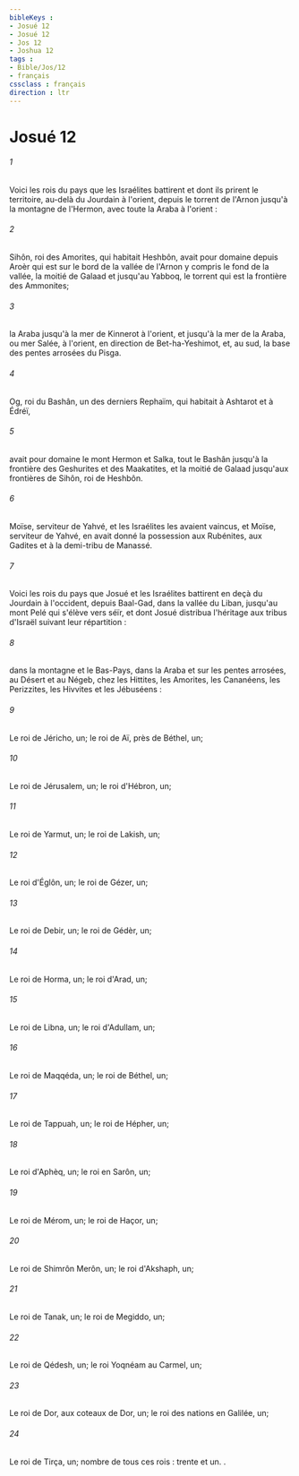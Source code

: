 ```yaml
---
bibleKeys : 
- Josué 12
- Josué 12
- Jos 12
- Joshua 12
tags : 
- Bible/Jos/12
- français
cssclass : français
direction : ltr
---
```


# Josué 12

###### 1
Voici les rois du pays que les Israélites battirent et dont ils prirent le territoire, au-delà du Jourdain à l'orient, depuis le torrent de l'Arnon jusqu'à la montagne de l'Hermon, avec toute la Araba à l'orient : 
###### 2
Sihôn, roi des Amorites, qui habitait Heshbôn, avait pour domaine depuis Aroèr qui est sur le bord de la vallée de l'Arnon y compris le fond de la vallée, la moitié de Galaad et jusqu'au Yabboq, le torrent qui est la frontière des Ammonites; 
###### 3
la Araba jusqu'à la mer de Kinnerot à l'orient, et jusqu'à la mer de la Araba, ou mer Salée, à l'orient, en direction de Bet-ha-Yeshimot, et, au sud, la base des pentes arrosées du Pisga. 
###### 4
Og, roi du Bashân, un des derniers Rephaïm, qui habitait à Ashtarot et à Édréï, 
###### 5
avait pour domaine le mont Hermon et Salka, tout le Bashân jusqu'à la frontière des Geshurites et des Maakatites, et la moitié de Galaad jusqu'aux frontières de Sihôn, roi de Heshbôn. 
###### 6
Moïse, serviteur de Yahvé, et les Israélites les avaient vaincus, et Moïse, serviteur de Yahvé, en avait donné la possession aux Rubénites, aux Gadites et à la demi-tribu de Manassé. 
###### 7
Voici les rois du pays que Josué et les Israélites battirent en deçà du Jourdain à l'occident, depuis Baal-Gad, dans la vallée du Liban, jusqu'au mont Pelé qui s'élève vers séïr, et dont Josué distribua l'héritage aux tribus d'Israël suivant leur répartition : 
###### 8
dans la montagne et le Bas-Pays, dans la Araba et sur les pentes arrosées, au Désert et au Négeb, chez les Hittites, les Amorites, les Cananéens, les Perizzites, les Hivvites et les Jébuséens : 
###### 9
Le roi de Jéricho, un; le roi de Aï, près de Béthel, un; 
###### 10
Le roi de Jérusalem, un; le roi d'Hébron, un; 
###### 11
Le roi de Yarmut, un; le roi de Lakish, un; 
###### 12
Le roi d'Églôn, un; le roi de Gézer, un; 
###### 13
Le roi de Debir, un; le roi de Gédèr, un; 
###### 14
Le roi de Horma, un; le roi d'Arad, un; 
###### 15
Le roi de Libna, un; le roi d'Adullam, un; 
###### 16
Le roi de Maqqéda, un; le roi de Béthel, un; 
###### 17
Le roi de Tappuah, un; le roi de Hépher, un; 
###### 18
Le roi d'Aphèq, un; le roi en Sarôn, un; 
###### 19
Le roi de Mérom, un; le roi de Haçor, un; 
###### 20
Le roi de Shimrôn Merôn, un; le roi d'Akshaph, un; 
###### 21
Le roi de Tanak, un; le roi de Megiddo, un; 
###### 22
Le roi de Qédesh, un; le roi Yoqnéam au Carmel, un; 
###### 23
Le roi de Dor, aux coteaux de Dor, un; le roi des nations en Galilée, un; 
###### 24
Le roi de Tirça, un; nombre de tous ces rois : trente et un. . 
